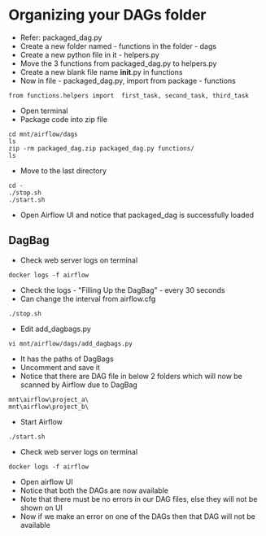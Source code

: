 # Organizing your DAGs folder
- Refer: packaged_dag.py
- Create a new folder named - functions in the folder - dags
- Create a new python file in it - helpers.py
- Move the 3 functions from packaged_dag.py to helpers.py
- Create a new blank file name __init__.py in functions
- Now in file - packaged_dag.py, import from package - functions
```
from functions.helpers import  first_task, second_task, third_task
```
- Open terminal
- Package code into zip file
```
cd mnt/airflow/dags
ls
zip -rm packaged_dag.zip packaged_dag.py functions/
ls
```

- Move to the last directory
```
cd -
./stop.sh
./start.sh
```

- Open Airflow UI and notice that packaged_dag is successfully loaded

## DagBag
- Check web server logs on terminal
```
docker logs -f airflow
```

- Check the logs - "Filling Up the DagBag" - every 30 seconds
- Can change the interval from airflow.cfg

```
./stop.sh
```

- Edit add_dagbags.py
```
vi mnt/airflow/dags/add_dagbags.py
```
- It has the paths of DagBags
- Uncomment and save it
- Notice that there are DAG file in below 2 folders which will now be scanned by Airflow due to DagBag
```
mnt\airflow\project_a\
mnt\airflow\project_b\
```

- Start Airflow
```
./start.sh
```
- Check web server logs on terminal
```
docker logs -f airflow
```

- Open airflow UI
- Notice that both the DAGs are now available
- Note that there must be no errors in our DAG files, else they will not be shown on UI
- Now if we make an error on one of the DAGs then that DAG will not be available
